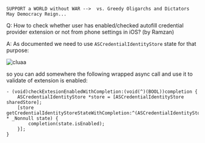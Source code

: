 ```
SUPPORT a WORLD without WAR -->  vs. Greedy Oligarchs and Dictators
May Democracy Reign... 
```

Q: How to check whether user has enabled/checked autofill credential provider extension or not from phone settings in iOS? (by Ramzan)

A: As documented we need to use `ASCredentialIdentityStore` state for that purpose:

![cIuaa](https://user-images.githubusercontent.com/62171579/174344913-b38cde29-28ca-436b-89c6-479735ac7678.png)

so you can add somewhere the following wrapped async call and use it to validate of extension is enabled:

```
- (void)checkExtesionEnabledWithCompletion:(void(^)(BOOL))completion {
	ASCredentialIdentityStore *store = [ASCredentialIdentityStore sharedStore];
	[store getCredentialIdentityStoreStateWithCompletion:^(ASCredentialIdentityStoreState * _Nonnull state) {
		completion(state.isEnabled);
	}];
}
```
